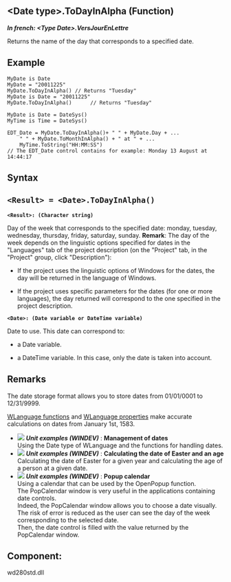 


## &lt;Date type&gt;.ToDayInAlpha (Function)

***In french: &lt;Type Date&gt;.VersJourEnLettre***



<a name="XUse"></a>
<a name="Use"></a>
<a name="description"></a>
Returns the name of the day that corresponds to a specified date.








<a name="Example1"></a>
<a name="sample_code"></a>

## Example


```wl
MyDate is Date
MyDate = "20011225"
MyDate.ToDayInAlpha() // Returns "Tuesday"
MyDate is Date = "20011225"
MyDate.ToDayInAlpha()      // Returns "Tuesday"
```
<a name="Example2"></a>

```wl
MyDate is Date = DateSys()
MyTime is Time = DateSys()

EDT_Date = MyDate.ToDayInAlpha()+ " " + MyDate.Day + ...
	" " + MyDate.ToMonthInAlpha() + " at " + ...
	MyTime.ToString("HH:MM:SS")
// The EDT_Date control contains for example: Monday 13 August at 14:44:17
```

<a name="XSYNTAX"></a>
<a name="SYNTAX1"></a>

## Syntax

`<Result> = <Date>.ToDayInAlpha()`
---

**`<Result>: (Character string)`**

Day of the week that corresponds to the specified date: monday, tuesday, wednesday, thursday, friday, saturday, sunday.
**Remark**: The day of the week depends on the linguistic options specified for dates in the "Languages" tab of the project description (on the "Project" tab, in the "Project" group, click "Description"):

- If the project uses the linguistic options of Windows for the dates, the day will be returned in the language of Windows.

- If the project uses specific parameters for the dates (for one or more languages), the day returned will correspond to the one specified in the project description.




**`<Date>: (Date variable or DateTime variable)`**

Date to use. This date can correspond to: 

- a Date variable. 

- a DateTime variable. In this case, only the date is taken into account.






<a name="NOTE0"></a>
<a name="NOTE0_1"></a>

## Remarks
The date storage format allows you to store dates from 01/01/0001 to 12/31/9999.

[WLanguage functions](../WDLang1/1000023943.md) and [WLanguage properties](../Proprietes/2514010.md) make accurate calculations on dates from January 1st, 1583.


- ![](https://doc.pcsoft.fr/en-US/images/image.awp?langid=3&name=Managementofdates.gif) ***Unit examples (WINDEV)*** : **Management of dates** <br>Using the Date type of WLanguage and the functions for handling dates.
- ![](https://doc.pcsoft.fr/en-US/images/image.awp?langid=3&name=CalculatingthedateofEasterandanage.gif) ***Unit examples (WINDEV)*** : **Calculating the date of Easter and an age** <br>Calculating the date of Easter for a given year and calculating the age of a person at a given date.
- ![](https://doc.pcsoft.fr/en-US/images/image.awp?langid=3&name=Popupcalendar.gif) ***Unit examples (WINDEV)*** : **Popup calendar** <br>Using a calendar that can be used by the OpenPopup function. <br>The PopCalendar window is very useful in the applications containing date controls. <br>Indeed, the PopCalendar window allows you to choose a date visually.<br>The risk of error is reduced as the user can see the day of the week corresponding to the selected date. <br>Then, the date control is filled with the value returned by the PopCalendar window.

<a name="XComponent"></a>

## Component:
wd280std.dll
